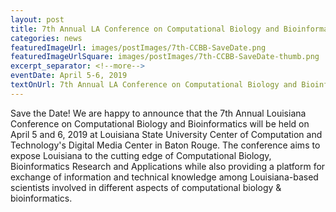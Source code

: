 ```yaml
--- 
layout: post
title: 7th Annual LA Conference on Computational Biology and Bioinformatics - Save the Date
categories: news
featuredImageUrl: images/postImages/7th-CCBB-SaveDate.png
featuredImageUrlSquare: images/postImages/7th-CCBB-SaveDate-thumb.png
excerpt_separator: <!--more-->
eventDate: April 5-6, 2019
textOnUrl: 7th Annual LA Conference on Computational Biology and Bioinformatics - Save the Date
--- 
```

<p>Save the Date! We are happy to announce that the 7th Annual Louisiana Conference on Computational Biology and Bioinformatics will be held on April 5 and 6, 2019 at Louisiana State University Center of Computation and Technology's Digital Media Center in Baton Rouge. <!--more-->The conference aims to expose Louisiana to the cutting edge of Computational Biology, Bioinformatics Research and Applications while also providing a platform for exchange of information and technical knowledge among Louisiana-based scientists involved in different aspects of computational biology & bioinformatics.</p>
